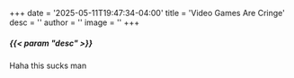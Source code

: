+++
date = '2025-05-11T19:47:34-04:00'
title = 'Video Games Are Cringe'
desc = ''
author = ''
image = ''
+++

##### {{< param "desc" >}}

Haha this sucks man
